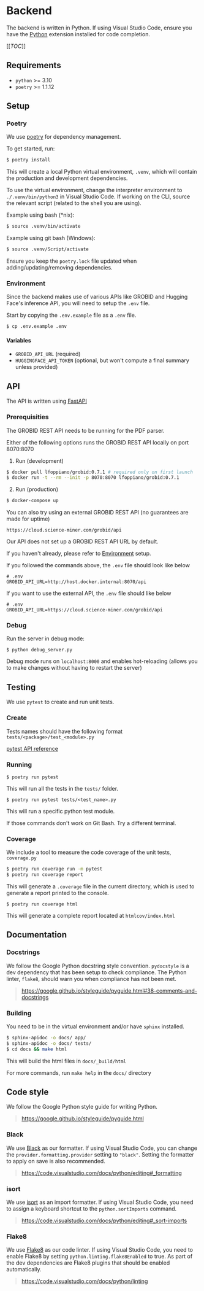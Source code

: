 # Backend

The backend is written in Python. If using Visual Studio Code, ensure you have the
[Python](https://marketplace.visualstudio.com/items?itemName=ms-python.python)
extension installed for code completion. 

[[_TOC_]]


## Requirements

-   `python` >= 3.10
-   `poetry` >= 1.1.12

## Setup

### Poetry

We use [poetry](https://python-poetry.org/) for dependency management.

To get started, run:

```bash
$ poetry install
```

This will create a local Python virtual environment, `.venv`, which will contain
the production and development dependencies.

To use the virtual environment, change the interpreter environment to
`./.venv/bin/python3` in Visual Studio Code. If working on the CLI, source the
relevant script (related to the shell you are using).

Example using bash (\*nix):

```bash
$ source .venv/bin/activate
```

Example using git bash (Windows):

```bash
$ source .venv/Script/activate
```

Ensure you keep the `poetry.lock` file updated when adding/updating/removing
dependencies.

### Environment

Since the backend makes use of various APIs like GROBID and Hugging Face's
inference API, you will need to setup the `.env` file.

Start by copying the `.env.example` file as a `.env` file.
```sh
$ cp .env.example .env
```

#### Variables 

- `GROBID_API_URL` (required)
- `HUGGINGFACE_API_TOKEN` (optional, but won't compute a final summary unless provided)


## API

The API is written using [FastAPI](https://fastapi.tiangolo.com/)

### Prerequisities

The GROBID REST API needs to be running for the PDF parser.

Either of the following options runs the GROBID REST API locally on port 8070:8070

1. Run (development)
```sh
$ docker pull lfoppiano/grobid:0.7.1 # required only on first launch
$ docker run -t --rm --init -p 8070:8070 lfoppiano/grobid:0.7.1
```

2. Run (production) 
```sh
$ docker-compose up
```

You can also try using an external GROBID REST API (no guarantees are made for uptime)

`https://cloud.science-miner.com/grobid/api`

Our API does not set up a GROBID REST API URL by default.

If you haven't already, please refer to [Environment](#environment) setup.

If you followed the commands above, the `.env` file should look like below
```env
# .env
GROBID_API_URL=http://host.docker.internal:8070/api
```

If you want to use the external API, the `.env` file should like below
```env
# .env
GROBID_API_URL=https://cloud.science-miner.com/grobid/api
```

### Debug

Run the server in debug mode:

```
$ python debug_server.py
```

Debug mode runs on `localhost:8000` and enables hot-reloading (allows you to
make changes without having to restart the server)


## Testing

We use `pytest` to create and run unit tests.

### Create

Tests names should have the following format `tests/<package>/test_<module>.py`

[pytest API reference](https://docs.pytest.org/en/6.2.x/reference.html)

### Running

`$ poetry run pytest`

This will run all the tests in the `tests/` folder.

`$ poetry run pytest tests/<test_name>.py`

This will run a specific python test module.

If those commands don't work on Git Bash. Try a different terminal.

### Coverage

We include a tool to measure the code coverage of the unit tests, `coverage.py`

```bash
$ poetry run coverage run -m pytest
$ poetry run coverage report
```

This will generate a `.coverage` file in the current directory, which is used to
generate a report printed to the console.

`$ poetry run coverage html`

This will generate a complete report located at `htmlcov/index.html`

## Documentation

### Docstrings

We follow the Google Python docstring style convention. `pydocstyle` is a dev
dependency that has been setup to check compliance. The Python linter, `flake8`,
should warn you when compliance has not been met.

> <https://google.github.io/styleguide/pyguide.html#38-comments-and-docstrings>

### Building

You need to be in the virtual environment and/or have `sphinx` installed.

```bash
$ sphinx-apidoc -o docs/ app/
$ sphinx-apidoc -o docs/ tests/
$ cd docs && make html
```

This will build the html files in `docs/_build/html`

For more commands, run `make help` in the `docs/` directory

## Code style

We follow the Google Python style guide for writing Python.

> <https://google.github.io/styleguide/pyguide.html>

### Black

We use [Black](https://github.com/psf/black) as our formatter. If using Visual
Studio Code, you can change the `provider.formatting.provider` setting to
`"black"`. Setting the formatter to apply on save is also recommended.

> <https://code.visualstudio.com/docs/python/editing#_formatting>

### isort

We use [isort](https://github.com/PyCQA/isort) as an import formatter. If using
Visual Studio Code, you need to assign a keyboard shortcut to the
`python.sortImports` command.

> <https://code.visualstudio.com/docs/python/editing#_sort-imports>

### Flake8

We use [Flake8](https://github.com/PyCQA/flake8) as our code linter. If using
Visual Studio Code, you need to enable Flake8 by setting
`python.linting.flake8Enabled` to true. As part of the dev dependencies are
Flake8 plugins that should be enabled automatically.

> <https://code.visualstudio.com/docs/python/linting>
